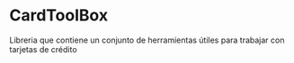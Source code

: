 # CardToolBox
Libreria que contiene un conjunto de herramientas útiles para trabajar con tarjetas de crédito
